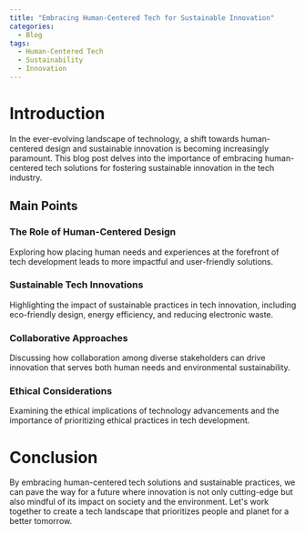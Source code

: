 ```yaml
---
title: "Embracing Human-Centered Tech for Sustainable Innovation"
categories:
  - Blog
tags:
  - Human-Centered Tech
  - Sustainability
  - Innovation
---
```


# Introduction
In the ever-evolving landscape of technology, a shift towards human-centered design and sustainable innovation is becoming increasingly paramount. This blog post delves into the importance of embracing human-centered tech solutions for fostering sustainable innovation in the tech industry.

## Main Points
### The Role of Human-Centered Design
Exploring how placing human needs and experiences at the forefront of tech development leads to more impactful and user-friendly solutions.

### Sustainable Tech Innovations
Highlighting the impact of sustainable practices in tech innovation, including eco-friendly design, energy efficiency, and reducing electronic waste.

### Collaborative Approaches
Discussing how collaboration among diverse stakeholders can drive innovation that serves both human needs and environmental sustainability.

### Ethical Considerations
Examining the ethical implications of technology advancements and the importance of prioritizing ethical practices in tech development.

# Conclusion
By embracing human-centered tech solutions and sustainable practices, we can pave the way for a future where innovation is not only cutting-edge but also mindful of its impact on society and the environment. Let's work together to create a tech landscape that prioritizes people and planet for a better tomorrow.